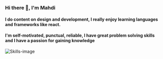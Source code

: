 ### Hi there 👋, I'm Mahdi 

#### I do content on design and development, I really enjoy learning languages and frameworks like react. 
####  I'm self-motivated, punctual, reliable, I have great problem solving skills and  I have a passion for gaining knowledge

![Skills-image](https://user-images.githubusercontent.com/97401303/165814570-d7f19b4c-c84d-47ac-ac09-72397e62c1cd.png)

<!--
**idham19/idham19** is a ✨ _special_ ✨ repository because its `README.md` (this file) appears on your GitHub profile.

Here are some ideas to get you started:

- 🔭 I’m currently working on ...
- 🌱 I’m currently learning ...
- 👯 I’m looking to collaborate on ...
- 🤔 I’m looking for help with ...
- 💬 Ask me about ...
- 📫 How to reach me: ...
- 😄 Pronouns: ...
- ⚡ Fun fact: ...
-->
